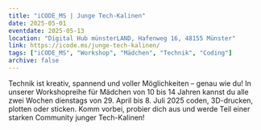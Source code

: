 ```yaml
---
title: "iCODE_MS | Junge Tech-Kalinen"
date: 2025-05-01
eventdate: 2025-05-13
location: "Digital Hub münsterLAND, Hafenweg 16, 48155 Münster"
link: https://icode.ms/junge-tech-kalinen/
tags: ["iCODE_MS", "Workshop", "Mädchen", "Technik", "Coding"]
archive: false
---
```


Technik ist kreativ, spannend und voller Möglichkeiten – genau wie du! In unserer Workshopreihe für Mädchen von 10 bis 14 Jahren kannst du alle zwei Wochen dienstags von 29. April bis 8. Juli 2025 coden, 3D-drucken, plotten oder sticken. Komm vorbei, probier dich aus und werde Teil einer starken Community junger Tech-Kalinen!
